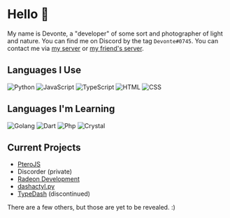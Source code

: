 # Hello 👋
My name is Devonte, a "developer" of some sort and photographer of light and nature. You can find me on Discord by the tag `Devonte#0745`. You can contact me via [my server](https://discord.com/invite/XyZQ2U4vA6) or [my friend's server](https://discord.com/invite/Qx2hyttRsU).

## Languages I Use
![Python](https://img.shields.io/badge/Python-3572A5?style=for-the-badge&logo=python&logoColor=white)
![JavaScript](https://img.shields.io/badge/JavaScript-f1e05a?style=for-the-badge&logo=javascript&logoColor=black)
![TypeScript](https://img.shields.io/badge/TypeScript-2b7489?style=for-the-badge&logo=typescript&logoColor=white)
![HTML](https://img.shields.io/badge/HTML-e34c26?style=for-the-badge&logo=html5&logoColor=white)
![CSS](https://img.shields.io/badge/CSS-563d7c?style=for-the-badge&logo=css3&logoColor=white)

## Languages I'm Learning
![Golang](https://img.shields.io/badge/Golang-00ADD8?style=for-the-badge&logo=go&logoColor=white)
![Dart](https://img.shields.io/badge/Dart-00B4AB?style=for-the-badge&logo=dart&logoColor=white)
![Php](https://img.shields.io/badge/PHP-4F5D95?style=for-the-badge&logo=php&logoColor=white)
![Crystal](https://img.shields.io/badge/Crystal-000100?style=for-the-badge&logo=crystal&logoColor=white)

## Current Projects
* [PteroJS](https://github.com/devnote-dev/PteroJS)
* Discorder (private)
* [Radeon Development](https://github.com/devnote-dev/Radeon)
* [dashactyl.py](https://github.com/devnote-dev/dashactyl.py)
* [TypeDash](https://github.com/devnote-dev/typedash) (discontinued)

There are a few others, but those are yet to be revealed. :)
